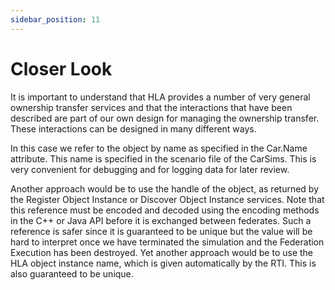 ```yaml
---
sidebar_position: 11
---
```


# Closer Look

It is important to understand that HLA provides a number of very general ownership transfer services and that the interactions that have been described are part of our own design for managing the ownership transfer. These interactions can be designed in many different ways.

In this case we refer to the object by name as specified in the Car.Name attribute. This name is specified in the scenario file of the CarSims. This is very convenient for debugging and for logging data for later review. 

Another approach would be to use the handle of the object, as returned by the Register Object Instance or Discover Object Instance services. Note that this reference must be encoded and decoded using the encoding methods in the C++ or Java API before it is exchanged between federates. Such a reference is safer since it is guaranteed to be unique but the value will be hard to interpret once we have terminated the simulation and the Federation Execution has been destroyed. Yet another approach would be to use the HLA object instance name, which is given automatically by the RTI. This is also guaranteed to be unique.
